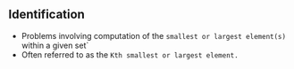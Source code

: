 ## Identification
- Problems involving computation of the `smallest or largest element(s)` within a given set`
- Often referred to as the `Kth smallest or largest element.`
